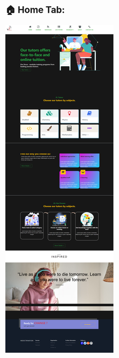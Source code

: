 #  🏠 Home Tab:

<img src="https://github.com/uttamaPrh/Handicapped_Tutor_System-Frontent-Version-/blob/main/home.png" alt="Alt text" title="Optional title">
